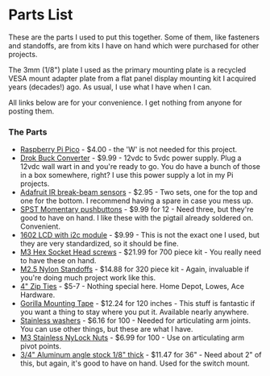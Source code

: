 # Parts List

These are the parts I used to put this together.  Some of them, like fasteners and standoffs, are from kits I have on hand which were purchased for other projects.

The 3mm (1/8") plate I used as the primary mounting plate is a recycled VESA mount adapter plate from a flat panel display mounting kit I acquired years (decades!) ago.  As usual, I use what I have when I can.

All links below are for your convenience.  I get nothing from anyone for posting them.

### The Parts

- [Raspberry Pi Pico](https://www.sparkfun.com/products/17829?src=raspberrypi) - $4.00 - the 'W' is not needed for this project.
- [Drok Buck Converter](https://www.amazon.com/gp/product/B01NALDSJ0/ref=ppx_yo_dt_b_search_asin_title?ie=UTF8&psc=1) - $9.99 - 12vdc to 5vdc power supply.  Plug a 12vdc wall wart in and you're ready to go.  You do have a bunch of those in a box somewhere, right?  I use this power supply a lot in my Pi projects.
- [Adafruit IR break-beam sensors](https://www.adafruit.com/product/2167) - $2.95 - Two sets, one for the top and one for the bottom.  I recommend having a spare in case you mess up.
- [SPST Momentary pushbuttons](https://www.amazon.com/dp/B0BHCLHNKR?psc=1&ref=ppx_yo2ov_dt_b_product_details) - $9.99 for 12 - Need three, but they're good to have on hand.  I like these with the pigtail already soldered on.  Convenient.
- [1602 LCD with i2c module](https://www.amazon.com/KEYESTUDIO-Display-Arduino-Raspberry-Stm32/dp/B0177XQE7K) - $9.99 - This is not the exact one I used, but they are very standardized, so it should be fine.
- [M3 Hex Socket Head screws](https://www.amazon.com/gp/product/B07J44YXV3/ref=ppx_yo_dt_b_search_asin_title?ie=UTF8&psc=1) - $21.99 for 700 piece kit - You really need to have these on hand.
- [M2.5 Nylon Standoffs](https://www.amazon.com/gp/product/B07D78PFQL/ref=ppx_yo_dt_b_search_asin_title?ie=UTF8&psc=1) - $14.88 for 320 piece kit - Again, invaluable if you're doing much project work like this.
- [4" Zip Ties](https://www.amazon.com/s?k=tiny+zip+ties&i=industrial&crid=2MHKZW6LKMY6K&sprefix=tiny+zip+ties%2Cindustrial%2C132&ref=nb_sb_noss_1) - $5-7 - Nothing special here.  Home Depot, Lowes, Ace Hardware.
- [Gorilla Mounting Tape](https://www.amazon.com/Gorilla-Heavy-Double-Sided-Mounting/dp/B082TQ3KB5/ref=sr_1_4?keywords=gorilla+mounting+tape&qid=1670685796&sr=8-4) - $12.24 for 120 inches - This stuff is fantastic if you want a thing to stay where you put it.  Available nearly anywhere.
- [Stainless washers](https://www.amazon.com/gp/product/B009OK7GPO/ref=ppx_yo_dt_b_search_asin_title?ie=UTF8&psc=1) - $6.16 for 100 - Needed for articulating arm joints.  You can use other things, but these are what I have.
- [M3 Stainless NyLock Nuts](https://www.amazon.com/100Pcs-Stainless-Self-Lock-Inserted-Clinching/dp/B075ZZW7VL/ref=sr_1_9?crid=3GFZPK64KCOVJ&keywords=M3+x+0.5mm+Stainless+Steel+Nylock+Self-Locking+Nylon+Insert+Hex+Lock+Nuts&qid=1670686101&s=hi&sprefix=m3+x+0.5mm+stainless+steel+nylock+self-locking+nylon+insert+hex+lock+nuts%2Ctools%2C111&sr=1-9) - $6.99 for 100 - Use on articulating arm pivot points.
- [3/4" Aluminum angle stock 1/8" thick](https://www.homedepot.com/p/Everbilt-3-4-in-x-36-in-Aluminum-Angle-with-1-8-in-Thick-801397/204273997) - $11.47 for 36" - Need about 2" of this, but again, it's good to have on hand.  Used for the switch mount.

